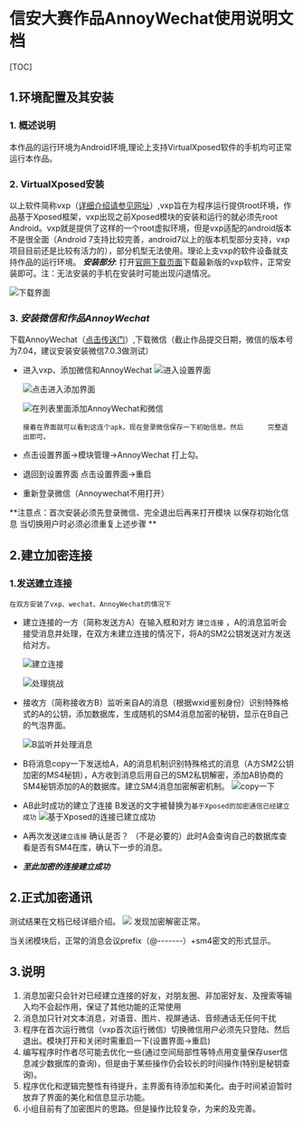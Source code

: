 # 信安大赛作品AnnoyWechat使用说明文档

[TOC]

## 1.环境配置及其安装

### 1. **概述说明**

本作品的运行环境为Android环境,理论上支持VirtualXposed软件的手机均可正常运行本作品。

### 2. **VirtualXposed安装**

以上软件简称vxp（[详细介绍请参见网址](https://vxposed.com/)）,vxp旨在为程序运行提供root环境，作品基于Xposed框架，vxp出现之前Xposed模块的安装和运行的就必须先root Android。vxp就是提供了这样的一个root虚拟环境，但是vxp适配的android版本不是很全面（Android 7支持比较完善，android7以上的版本机型部分支持，vxp项目目前还是比较有活力的），部分机型无法使用。理论上支vxp的软件设备就支持作品的运行环境。
***安装部分***: 打开[官网下载页面](https://github.com/android-hacker/VirtualXposed/releases/tag/v0.17.3)下载最新版的vxp软件，正常安装即可。注：无法安装的手机在安装时可能出现闪退情况。

![下载界面](http://ww2.sinaimg.cn/large/006tNc79gy1g3ruhirie2j30ty0l3tc6.jpg)
    

### 3. ***安装微信和作品AnnoyWechat***

下载AnnoyWechat（[点击传送门](https://github.com/zhaojunchen/xinandasai/tree/master/AnnoyWechat/app/release)）,下载微信（截止作品提交日期，微信的版本号为7.04，建议安装安装微信7.0.3做测试）


- 进入vxp、添加微信和AnnoyWechat
  ![进入设置界面](http://ww3.sinaimg.cn/large/006tNc79gy1g3rx1m8antj30u01hcgn2.jpg)
      
  ![点击进入添加界面](http://ww2.sinaimg.cn/large/006tNc79gy1g3rx2efia8j30u01hcmz4.jpg)

  ![在列表里面添加AnnoyWechat和微信](http://ww4.sinaimg.cn/large/006tNc79gy1g3rx2vilbaj30u01hc423.jpg)


  ``` 
  接着在界面就可以看到这连个apk，现在登录微信保存一下初始信息。然后      完整退出即可。
  ```

 - 点击设置界面->模块管理->AnnoyWechat  打上勾。

 - 退回到设置界面  点击设置界面->重启

 - 重新登录微信（Annoywechat不用打开）

**注意点：首次安装必须先登录微信、完全退出后再来打开模块 以保存初始化信息 当切换用户时必须必须重复上述步骤 **

## 2.建立加密连接

### 1.发送建立连接

`在双方安装了vxp、wechat、AnnoyWechat的情况下`

- 建立连接的一方（简称发送方A）在输入框和对方 `建立连接` ，A的消息监听会接受消息并处理，在双方未建立连接的情况下，将A的SM2公钥发送对方发送给对方。

  ![建立连接](http://ww2.sinaimg.cn/large/006tNc79gy1g3rvpeaspzj30c00gw411.jpg)

  ![处理挑战](http://ww1.sinaimg.cn/large/006tNc79gy1g3rvrz065nj30ch0cp0w6.jpg)

  


- 接收方（简称接收方B）监听来自A的消息（根据wxid鉴别身份）识别特殊格式的A的公钥，添加数据库，生成随机的SM4消息加密的秘钥，显示在B自己的气泡界面。

  ![B监听并处理消息](http://ww3.sinaimg.cn/large/006tNc79gy1g3rvz5qtobj30b90jamzg.jpg)


- B将消息copy一下发送给A，A的消息机制识别特殊格式的消息（A方SM2公钥加密的MS4秘钥），A方收到消息后用自己的SM2私钥解密，添加AB协商的SM4秘钥添加的A的数据库。建立SM4消息加密解密机制。
  ![copy一下](http://ww4.sinaimg.cn/large/006tNc79gy1g3rw1jdiwhj30ag0i3af6.jpg)

- AB此时成功的建立了连接  B发送的文字被替换为`基于Xposed的加密通信已经建立成功`
  ![基于Xposed的连接已建立成功](http://ww4.sinaimg.cn/large/006tNc79gy1g3rw56dzwjj30c609qq5w.jpg)

- A再次发送`建立连接` 确认是否？  （不是必要的）此时A会查询自己的数据库查看是否有SM4在库，确认下一步的消息。

- ***至此加密的连接建立成功***

## 2.正式加密通讯

测试结果在文档已经详细介绍。
![](http://ww1.sinaimg.cn/large/006tNc79gy1g3rx422gbqj30u01hcgpi.jpg) 发现加密解密正常。

当关闭模块后，正常的消息会议prefix（@-------）+sm4密文的形式显示。

## 3.说明

1. 消息加密只会针对已经建立连接的好友，对朋友圈、非加密好友、及搜索等输入均不会起作用，保证了其他功能的正常使用
2. 消息加只针对文本消息，对语音、图片、视屏通话、音频通话无任何干扰
3. 程序在首次运行微信（vxp首次运行微信）切换微信用户必须先只登陆、然后退出。模块打开和关闭时需重启一下(设置界面->重启)
4. 编写程序时作者尽可能去优化一些(通过空间局部性等特点用变量保存user信息减少数据库的查询)，但是由于某些操作仍会较长的时间操作(特别是秘钥查询)。
5. 程序优化和逻辑完整性有待提升，主界面有待添加和美化。由于时间紧迫暂时放弃了界面的美化和信息显示功能。
6. 小组目前有了加密图片的思路。但是操作比较复杂，为来的及完善。
